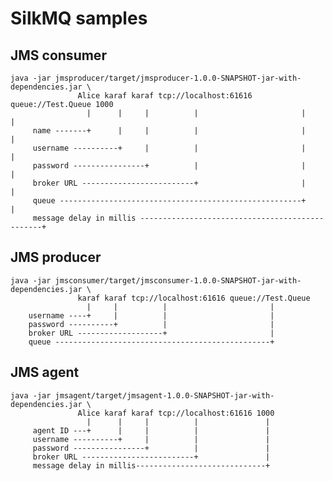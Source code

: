 # SilkMQ samples

## JMS consumer

    java -jar jmsproducer/target/jmsproducer-1.0.0-SNAPSHOT-jar-with-dependencies.jar \
                   Alice karaf karaf tcp://localhost:61616 queue://Test.Queue 1000
                     |      |     |          |                       |           |
         name -------+      |     |          |                       |           |
         username ----------+     |          |                       |           |
         password ----------------+          |                       |           |
         broker URL -------------------------+                       |           |
         queue ------------------------------------------------------+           |
         message delay in millis ------------------------------------------------+

## JMS producer

    java -jar jmsconsumer/target/jmsconsumer-1.0.0-SNAPSHOT-jar-with-dependencies.jar \
                   karaf karaf tcp://localhost:61616 queue://Test.Queue
                     |     |          |                       |
        username ----+     |          |                       |
        password ----------+          |                       |
        broker URL -------------------+                       |
        queue ------------------------------------------------+

## JMS agent

    java -jar jmsagent/target/jmsagent-1.0.0-SNAPSHOT-jar-with-dependencies.jar \
                   Alice karaf karaf tcp://localhost:61616 1000
                     |      |     |          |               |
         agent ID ---+      |     |          |               |
         username ----------+     |          |               |
         password ----------------+          |               |
         broker URL -------------------------+               |
         message delay in millis-----------------------------+


